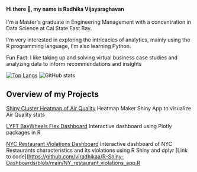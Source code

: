 #### Hi there 👋, my name is Radhika Vijayaraghavan
I'm a Master's graduate in Engineering Management with a concentration in Data Science at Cal State East Bay.

I'm very interested in exploring the intricacies of analytics, mainly using the R programming language, I'm also learning Python.

Fun Fact: I like taking up and solving virtual business case studies and analyzing data to inform recommendations and insights

[![Top Langs](https://github-readme-stats.vercel.app/api/top-langs/?username=viradhikaa)](https://github.com/anuraghazra/github-readme-stats)   ![GitHub stats](https://github-readme-stats.vercel.app/api?username=viradhikaa&show_icons=true&count_private=true)  

## Overview of my Projects
[Shiny Cluster Heatmap of Air Quality]([https://rvijayaraghavan.shinyapps.io/Problem_01_heatmap/?_ga=2.78986132.1290595451.1678923496-1022704292.1678923496](https://rvijayaraghavan.shinyapps.io/Problem_01_heatmap/?_ga=2.78986132.1290595451.1678923496-1022704292.1678923496))
Heatmap Maker Shiny App to visualize Air Quality stats

[LYFT BayWheels Flex Dashboard](https://rpubs.com/viradhika/973668)
Interactive dashboard using Plotly packages in R

[NYC Restaurant Violations Dashboard](https://rvijayaraghavan.shinyapps.io/problem_4_Restaurant_Violations_app/?_ga=2.106304387.1290595451.1678923496-1022704292.1678923496)
Interactive dashboard of NYC Restaurants characteristics and its violations using R Shiny and dplyr
[Link to code](https://github.com/viradhikaa/R-Shiny-Dashboards/blob/main/NY_restaurant_violations_app.R

[]()

